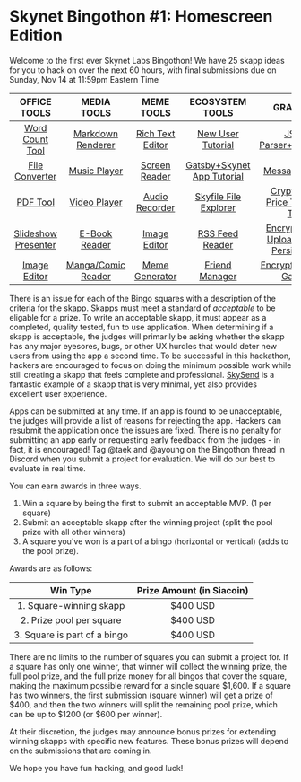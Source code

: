 # Skynet Bingothon #1: Homescreen Edition

Welcome to the first ever Skynet Labs Bingothon! We have 25 skapp ideas for you to hack on over the next 60 hours, with final submissions due on Sunday, Nov 14 at 11:59pm Eastern Time

|                                  OFFICE TOOLS                                  |                                  MEDIA TOOLS                                   |                                  MEME TOOLS                                  |                                    ECOSYSTEM TOOLS                                     |                                               GRAB BAG                                                |
|:------------------------------------------------------------------------------:|:------------------------------------------------------------------------------:|:----------------------------------------------------------------------------:|:--------------------------------------------------------------------------------------:|:-----------------------------------------------------------------------------------------------------:|
|   [Word Count Tool](https://github.com/SkynetLabs/SkynetBingothon1/issues/1)   |  [Markdown Renderer](https://github.com/SkynetLabs/SkynetBingothon1/issues/6)  | [Rich Text Editor](https://github.com/SkynetLabs/SkynetBingothon1/issues/11) |     [New User Tutorial](https://github.com/SkynetLabs/SkynetBingothon1/issues/16)      |           [JSON Parser+Presenter](https://github.com/SkynetLabs/SkynetBingothon1/issues/21)           |
|   [File Converter](https://github.com/SkynetLabs/SkynetBingothon1/issues/2)    |    [Music Player](https://github.com/SkynetLabs/SkynetBingothon1/issues/7)     |  [Screen Reader](https://github.com/SkynetLabs/SkynetBingothon1/issues/12)   | [Gatsby+Skynet App Tutorial](https://github.com/SkynetLabs/SkynetBingothon1/issues/17) |               [Messaging App](https://github.com/SkynetLabs/SkynetBingothon1/issues/22)               |
|      [PDF Tool](https://github.com/SkynetLabs/SkynetBingothon1/issues/3)       |    [Video Player](https://github.com/SkynetLabs/SkynetBingothon1/issues/8)     |  [Audio Recorder](https://github.com/SkynetLabs/SkynetBingothon1/issues/13)  |     [Skyfile File Explorer](https://github.com/SkynetLabs/SkynetBingothon1/issues/18)     |      [Cryptoasset Price Tracking Tool](https://github.com/SkynetLabs/SkynetBingothon1/issues/23)      |
| [Slideshow Presenter](https://github.com/SkynetLabs/SkynetBingothon1/issues/4) |    [E-Book Reader](https://github.com/SkynetLabs/SkynetBingothon1/issues/9)    |   [Image Editor](https://github.com/SkynetLabs/SkynetBingothon1/issues/14)   |      [RSS Feed Reader](https://github.com/SkynetLabs/SkynetBingothon1/issues/19)       | [Encrypted File Uploader with Persistence ](https://github.com/SkynetLabs/SkynetBingothon1/issues/24) |
|    [Image Editor](https://github.com/SkynetLabs/SkynetBingothon1/issues/5)     | [Manga/Comic Reader](https://github.com/SkynetLabs/SkynetBingothon1/issues/10) |  [Meme Generator](https://github.com/SkynetLabs/SkynetBingothon1/issues/15)  |       [Friend Manager](https://github.com/SkynetLabs/SkynetBingothon1/issues/20)       |       [Encrypted Image Gallery](https://github.com/SkynetLabs/SkynetBingothon1/issues/25)       |

There is an issue for each of the Bingo squares with a description of the criteria for the skapp. Skapps must meet a standard of *acceptable* to be eligable for a prize. To write an acceptable skapp, it must appear as a completed, quality tested, fun to use application. When determining if a skapp is acceptable, the judges will primarily be asking whether the skapp has any major eyesores, bugs, or other UX hurdles that would deter new users from using the app a second time. To be successful in this hackathon, hackers are encouraged to focus on doing the minimum possible work while still creating a skapp that feels complete and professional. [SkySend](https://skysend.hns.siasky.net) is a fantastic example of a skapp that is very minimal, yet also provides excellent user experience.

Apps can be submitted at any time. If an app is found to be unacceptable, the judges will provide a list of reasons for rejecting the app. Hackers can resubmit the application once the issues are fixed. There is no penalty for submitting an app early or requesting early feedback from the judges - in fact, it is encouraged! Tag @taek and @ayoung on the Bingothon thread in Discord when you submit a project for evaluation. We will do our best to evaluate in real time. 

You can earn awards in three ways. 
1. Win a square by being the first to submit an acceptable MVP. (1 per square)
2. Submit an acceptable skapp after the winning project (split the pool prize with all other winners)
3. A square you've won is a part of a bingo (horizontal or vertical) (adds to the pool prize).

Awards are as follows:

|         Win Type          | Prize Amount (in Siacoin) |
|:-------------------------:|:-------------------------:|
|1. Square-winning skapp     |      $400 USD        |
| 2. Prize pool per square |       $400 USD        |
|  3.  Square is part of a bingo  |         $400 USD         |

There are no limits to the number of squares you can submit a project for. If a square has only one winner, that winner will collect the winning prize, the full pool prize, and the full prize money for all bingos that cover the square, making the maximum possible reward for a single square $1,600. If a square has two winners, the first submission (square winner) will get a prize of $400, and then the two winners will split the remaining pool prize, which can be up to $1200 (or $600 per winner).

At their discretion, the judges may announce bonus prizes for extending winning skapps with specific new features. These bonus prizes will depend on the submissions that are coming in.

We hope you have fun hacking, and good luck! 
